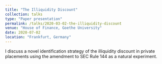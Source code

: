 ```yaml
---
title: "The Illiquidity Discount"
collection: talks
type: "Paper presentation"
permalink: /talks/2020-03-02-the-illiquidity-discount
venue: "House of Finance, Goethe University"
date: 2020-07-02
location: "Frankfurt, Germany"
---
```


I discuss a novel identification strategy of the illiquidity discount in private placements using the amendment to SEC Rule 144 as a natural experiment. 

